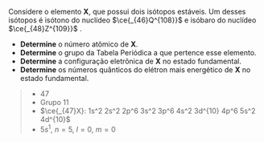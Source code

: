 Considere o elemento **X**, que possui dois isótopos estáveis. Um desses isótopos é isótono do nuclídeo $\ce{_{46}Q^{108}}$ e isóbaro do nuclídeo $\ce{_{48}Z^{109}}$ .

- **Determine** o número atômico de **X**.
- **Determine** o grupo da Tabela Periódica a que pertence esse elemento.
- **Determine** a configuração eletrônica de **X** no estado fundamental.
- **Determine** os números quânticos do elétron mais energético de **X** no estado fundamental.

> - $47$
> - Grupo $11$
> - $\ce{_{47}X}: 1s^2 2s^2 2p^6 3s^2 3p^6 4s^2 3d^{10} 4p^6 5s^2 4d^{10}$
> - $5s^1$, $n=5$, $l=0$, $m=0$
